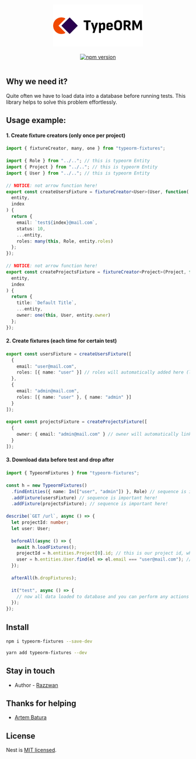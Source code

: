 <div align="center">
  <a href="http://typeorm.io/">
    <img src="https://github.com/typeorm/typeorm/raw/master/resources/logo_big.png" width="246" height="114">
  </a>
  <br>
  <br>
  <a href="https://badge.fury.io/js/typeorm-fixtures">
    <img src="https://badge.fury.io/js/typeorm-fixtures.svg" alt="npm version" height="18">
  </a>
  <br>
  <br>
</div>

## Why we need it?

Quite often we have to load data into a database before running tests.
This library helps to solve this problem effortlessly.

## Usage example:

#### 1. Create fixture creators (only once per project)

```typescript
import { fixtureCreator, many, one } from "typeorm-fixtures";

import { Role } from "../.."; // this is typeorm Entity
import { Project } from "../.."; // this is typeorm Entity
import { User } from "../.."; // this is typeorm Entity

// NOTICE: not arrow function here!
export const createUsersFixture = fixtureCreator<User>(User, function(
  entity,
  index
) {
  return {
    email: `test${index}@mail.com`,
    status: 10,
    ...entity,
    roles: many(this, Role, entity.roles)
  };
});

// NOTICE: not arrow function here!
export const createProjectsFixture = fixtureCreator<Project>(Project, function(
  entity,
  index
) {
  return {
    title: `Default Title`,
    ...entity,
    owner: one(this, User, entity.owner)
  };
});
```

#### 2. Create fixtures (each time for certain test)

```typescript
export const usersFixture = createUsersFixture([
  {
    email: "user@mail.com",
    roles: [{ name: "user" }] // roles will automatically added here (look usage)
  },
  {
    email: "admin@mail.com",
    roles: [{ name: "user" }, { name: "admin" }]
  }
]);

export const projectsFixture = createProjectsFixture([
  {
    owner: { email: "admin@mail.com" } // owner will automatically linked with user above
  }
]);
```

#### 3. Download data before test and drop after

```typescript
import { TypeormFixtures } from "typeorm-fixtures";

const h = new TypeormFixtures()
  .findEntities({ name: In(["user", "admin"]) }, Role) // sequence is important here!
  .addFixture(usersFixture) // sequence is important here!
  .addFixture(projectsFixture); // sequence is important here!

describe(`GET /url`, async () => {
  let projectId: number;
  let user: User;

  beforeAll(async () => {
    await h.loadFixtures();
    projectId = h.entities.Project[0].id; // this is our project id, which was loaded
    user = h.entities.User.find(el => el.email === "user@mail.com"); // we also can find loaded user by email
  });

  afterAll(h.dropFixtures);

  it("test", async () => {
    // now all data loaded to database and you can perform any actions here
  });
});
```

## Install

```bash
npm i typeorm-fixtures --save-dev
```

```bash
yarn add typeorm-fixtures --dev
```

## Stay in touch

- Author - [Razzwan](https://t.me/Razzwan)

## Thanks for helping

- [Artem Batura](https://github.com/artemirq)

## License

Nest is [MIT licensed](LICENSE).
